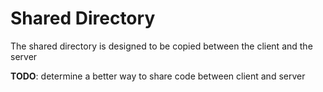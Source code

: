 # Shared Directory

The shared directory is designed to be copied between the client and the server

**TODO**: determine a better way to share code between client and server
